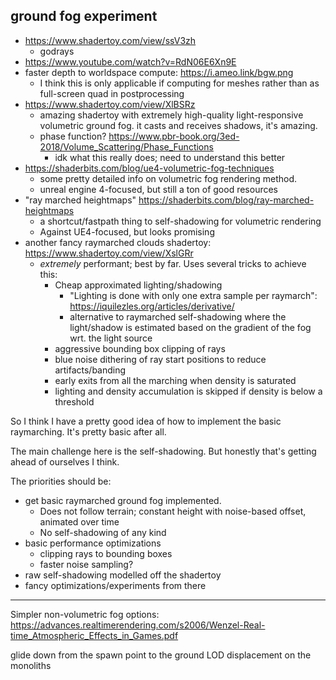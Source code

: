 ## ground fog experiment

- https://www.shadertoy.com/view/ssV3zh
  - godrays
- https://www.youtube.com/watch?v=RdN06E6Xn9E
- faster depth to worldspace compute: https://i.ameo.link/bgw.png
  - I think this is only applicable if computing for meshes rather than as full-screen quad in postprocessing
- https://www.shadertoy.com/view/XlBSRz
  - amazing shadertoy with extremely high-quality light-responsive volumetric ground fog. it casts and receives shadows, it's amazing.
  - phase function? https://www.pbr-book.org/3ed-2018/Volume_Scattering/Phase_Functions
    - idk what this really does; need to understand this better
- https://shaderbits.com/blog/ue4-volumetric-fog-techniques
  - some pretty detailed info on volumetric fog rendering method.
  - unreal engine 4-focused, but still a ton of good resources
- "ray marched heightmaps" https://shaderbits.com/blog/ray-marched-heightmaps
  - a shortcut/fastpath thing to self-shadowing for volumetric rendering
  - Against UE4-focused, but looks promising
- another fancy raymarched clouds shadertoy: https://www.shadertoy.com/view/XslGRr
  - _extremely_ performant; best by far. Uses several tricks to achieve this:
    - Cheap approximated lighting/shadowing
      - "Lighting is done with only one extra sample per raymarch": https://iquilezles.org/articles/derivative/
      - alternative to raymarched self-shadowing where the light/shadow is estimated based on the gradient of the fog wrt. the light source
    - aggressive bounding box clipping of rays
    - blue noise dithering of ray start positions to reduce artifacts/banding
    - early exits from all the marching when density is saturated
    - lighting and density accumulation is skipped if density is below a threshold

So I think I have a pretty good idea of how to implement the basic raymarching. It's pretty basic after all.

The main challenge here is the self-shadowing. But honestly that's getting ahead of ourselves I think.

The priorities should be:

- get basic raymarched ground fog implemented.
  - Does not follow terrain; constant height with noise-based offset, animated over time
  - No self-shadowing of any kind
- basic performance optimizations
  - clipping rays to bounding boxes
  - faster noise sampling?
- raw self-shadowing modelled off the shadertoy
- fancy optimizations/experiments from there

---

Simpler non-volumetric fog options: https://advances.realtimerendering.com/s2006/Wenzel-Real-time_Atmospheric_Effects_in_Games.pdf

glide down from the spawn point to the ground
LOD displacement on the monoliths
